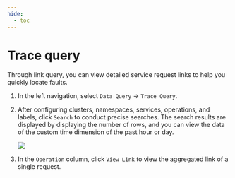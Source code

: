 ```yaml
---
hide:
  - toc
---
```


# Trace query

Through link query, you can view detailed service request links to help you quickly locate faults.

1. In the left navigation, select `Data Query` -> `Trace Query`.

2. After configuring clusters, namespaces, services, operations, and labels, click `Search` to conduct precise searches. The search results are displayed by displaying the number of rows, and you can view the data of the custom time dimension of the past hour or day.

    ![](../../images/traceq01.png)

3. In the `Operation` column, click `View Link` to view the aggregated link of a single request.

<!-- The content of this page will be added later. -->